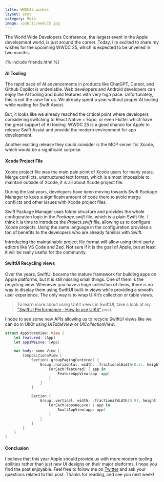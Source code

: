 ```yaml
---
title: WWDC25 wishes
layout: post
category: Meta
image: /public/wwdc25.jpg
---
```


The World Wide Developers Conference, the largest event in the Apple development world, is just around the corner. Today, I’m excited to share my wishes for the upcoming WWDC 25, which is expected to be unveiled in two months.

{% include friends.html %}

#### AI Tooling
The rapid pace of AI advancements in products like ChatGPT, Cursor, and Github Copilot is undeniable. Web developers and Android developers can enjoy the AI tooling and build features with very high pace. Unfortunately, this is not the case for us. We already spent a year without proper AI tooling while waiting for Swift Assist.

But, it looks like we already reached the critical point where developers considering switching to React Native + Expo, or even Flutter which have the great support of AI tooling. WWDC 25 is a good chance for Apple to release Swift Assist and provide the modern environment for app development.

Another exciting release they could consider is the MCP server for Xcode, which would be a significant surprise.

#### Xcode Project File
Xcode project file was the main pain point of Xcode users for many years. Merge conflicts, unstructured text format, which is almost impossible to maintain outside of Xcode, it is all about Xcode project file.

During the last years, developers have been moving towards Swift Package Manager to keep a significant amount of code there to avoid merge conflicts and other issues with Xcode project files.

Swift Package Manager uses folder structure and provides the whole configuration logic in the *Package.swift* file, which is a plain Swift file. I think it is time to introduce the *Project.swift* file, allowing us to configure Xcode projects. Using the same language in the configuration provides a ton of benefits to the developers who are already familiar with Swift.

Introducing the maintainable project file format will allow using third-party editors like VS Code and Zed. Not sure if it is the goal of Apple, but at least it will be really useful for the community.

#### SwiftUI Recycling views
Over the years, SwiftUI became the mature framework for building apps on Apple platforms, but it is still missing small things. One of them is the recycling view. Whenever you have a huge collection of items, there is no way to display them using SwiftUI built-in views while providing a smooth user experience. The only way is to wrap UIKit’s collection or table views.

> To learn more about using UIKit views in SwiftUI, take a look at my ["SwiftUI Performance - How to use UIKit"](/2025/03/04/swiftui-performance-how-to-use-uikit/) post.

I hope to see some new APIs allowing us to recycle SwiftUI views like we can do in UIKit using *UITableView* or *UICollectionView*.

```swift
struct AppStoreView: View {
    let featured: [App]
    let appsWeLove: [App]

    var body: some View {
        CompositionaView {
            Section(.groupPagingCentered) {
                Group(.horizontal, width: .fractionalWidth(0.5), height: .fractionalHeight(0.5)) {
                    ForEach(featured) { app in
                        FeatureAppView(app: app)
                    }
                }
            }

            Section {
                Group(.vertical, width: .fractionalWidth(0.9), height: .estimated(200)) {
                    ForEach(appsWeLove) { app in
                        SmallAppView(app: app)
                    }
                }
            }
        }
    }
}
```

#### Conclusion
I believe that this year Apple should provide us with more modern tooling abilities rather than just new UI designs on their major platforms. I hope you find the post enjoyable. Feel free to follow me on [Twitter](https://twitter.com/mecid) and ask your questions related to this post. Thanks for reading, and see you next week!
